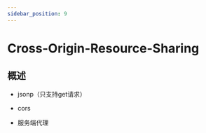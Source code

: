 ```yaml
---
sidebar_position: 9
---
```


# Cross-Origin-Resource-Sharing

## 概述

- jsonp（只支持get请求）

- cors

- 服务端代理